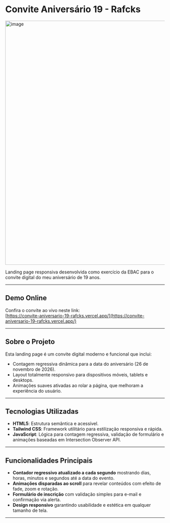 # Convite Aniversário 19 - Rafcks

<img width="1636" height="770" alt="image" src="https://github.com/user-attachments/assets/2644a435-79dd-4560-9de1-629649bc677e" />

Landing page responsiva desenvolvida como exercício da EBAC para o convite digital do meu aniversário de 19 anos.

---

## Demo Online

Confira o convite ao vivo neste link:  
[https://convite-aniversario-19-rafcks.vercel.app/](https://convite-aniversario-19-rafcks.vercel.app/)

---

## Sobre o Projeto

Esta landing page é um convite digital moderno e funcional que inclui:

- Contagem regressiva dinâmica para a data do aniversário (26 de novembro de 2026).
- Layout totalmente responsivo para dispositivos móveis, tablets e desktops.
- Animações suaves ativadas ao rolar a página, que melhoram a experiência do usuário.

---

## Tecnologias Utilizadas

- **HTML5**: Estrutura semântica e acessível.
- **Tailwind CSS**: Framework utilitário para estilização responsiva e rápida.
- **JavaScript**: Lógica para contagem regressiva, validação de formulário e animações baseadas em Intersection Observer API.
  
---

## Funcionalidades Principais

- **Contador regressivo atualizado a cada segundo** mostrando dias, horas, minutos e segundos até a data do evento.
- **Animações disparadas ao scroll** para revelar conteúdos com efeito de fade, zoom e rotação.
- **Formulário de inscrição** com validação simples para e-mail e confirmação via alerta.
- **Design responsivo** garantindo usabilidade e estética em qualquer tamanho de tela.

---

